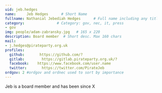 ```yaml
---
uid: jeb.hedges
name:     Jeb Hedges      # Short Name
fullname: Nathanial Jebediah Hedges      # Full name including any titles
category:               # Category: gov, nec, it, press
- gov
img: people/adam-zabransky.jpg   # 165 x 220
description: Board member  # Short desc. Max 160 chars
mail:
- j.hedges@pirateparty.org.uk
profiles:
  github:       https://github.com/?
  gitlab:        https://gitlab.pirateparty.org.uk/?
  facebook:    https://www.facebook.com/user.name
  twitter:       https://twitter.com/PirateJeb
ordgov: 2 #ordgov and ordnec used to sort by importance
---
```


Jeb is a board member and has been since X